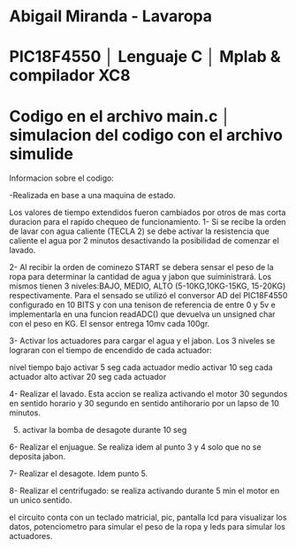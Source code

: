 # Abigail Miranda - Lavaropa
# PIC18F4550 │ Lenguaje C │ Mplab & compilador XC8 
# Codigo en el archivo main.c │ simulacion del codigo con el archivo simulide

Informacion sobre el codigo:

-Realizada en base a una maquina de estado.

Los valores de tiempo extendidos fueron cambiados por otros de mas corta duracion para el rapido chequeo de funcionamiento.
1- Si se recibe la orden de lavar con agua caliente (TECLA 2) se debe activar la resistencia que caliente el agua por 2 minutos desactivando la posibilidad de comenzar el lavado. 

2- Al recibir la orden de cominezo START se debera sensar el peso de la ropa para determinar la cantidad de agua y jabon que suiministrará.
Los mismos tienen 3 niveles:BAJO, MEDIO, ALTO (5-10KG,10KG-15KG, 15-20KG) respectivamente. Para el sensado se utilizó el conversor AD del PIC18F4550 configurado en 10 BITS
y con una tenison de referencia de entre 0 y 5v e implementarla en una funcion readADC() que devuelva un unsigned char con el peso en KG. El sensor entrega 10mv cada 100gr.

3- Activar los actuadores para cargar el agua y el jabon. Los 3 niveles se lograran con el tiempo de encendido de cada actuador:

  nivel     tiempo
  bajo      activar 5 seg cada actuador
  medio     activar 10 seg cada actuador
  alto      activar 20 seg cada actuador
  
4- Realizar el lavado. Esta accion se realiza activando el motor 30 segundos en sentido horario y 30 segundo en sentido antihorario por un lapso de 10 minutos.

5. activar la bomba de desagote durante 10 seg

6- Realizar el enjuague. Se realiza idem al punto 3 y 4 solo que no se deposita jabon.

7- Realizar el desagote. Idem punto 5.

8- Realizar el centrifugado: se realiza activando durante 5 min el motor en un unico sentido.

el circuito conta con un teclado matricial, pic, pantalla lcd para visualizar los datos, potenciometro para simular el peso de la ropa y leds para simular los actuadores.
